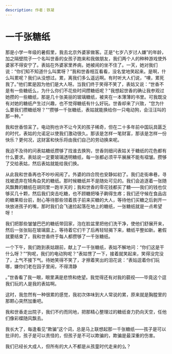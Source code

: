 ```yaml
---
description: 作者：铁凝
---
```


# 一千张糖纸

&#x20;       那是小学一年级的暑假里，我去北京外婆家做客。正是“七岁八岁讨人嫌”的年龄，加之隔壁院子一个名叫世香的女孩子跑来和我做朋友，我们两个人的种种游戏使外婆家不得安宁了。表姑在外婆家里养病，她被闹的坐不住了。一天，她对我们说：“你们知不知道什么叫累呀？”我和世香相互看看，没名堂地笑起来。是啊，什么叫累呢？我们从没想过。累，离我们多么遥远啊。有时听大人们说，“噢，累死我了。”他们累是因为他们是大人呀。当我们终于笑得不笑了，表姑又说：“世香不是有一些糖纸么，为什么你们不花些时间攒糖纸呢？"我想起世香的确让我参观过她攒的一些糖纸，那是几十张美丽的玻璃糖纸，被夹在一本薄薄的书里。可我既没有对她的糖纸产生过兴趣，也不觉得糖纸有什么好玩。世香却来了兴致，“您为什么要我们攒糖纸呀？”“攒够一千张糖纸，表姑就能换给你一只电动狗，会汪汪叫的那一种。”

&#x20;       我和世香惊呆了。电动狗也许不让今天的孩子稀奇，但在二十多年前中国玩具匮乏的时代，表姑的允诺足以使我们激动很久。那该是怎样一笔财富，那该是怎样一份快乐？更何况，这财富和快乐将由我们自己的劳动换来呢。

&#x20;       我迫不及待的问表姑糖纸攒够了找谁去换狗，世香则细问表姑关于糖纸的花色都有什么要求。表姑说一定要玻璃透明糖纸，每一张都必须平平展展不能有褶皱。攒够了交给表姑，然后表姑就能给我们换。

&#x20;       从此我和世香再也不吵吵闹闹了。外婆的四合院也安静如初了。我们走街串巷，寻找被遗弃在犄角旮旯的糖纸。那时候糖纸并不是随处可见的。我们会追逐着一张随风飘舞的糖纸在胡同里一跑半天的；我和世香的零花钱都买了糖——我们的钱也仅够买几十颗，然后我们突击吃糖，也不顾糖把嗓子齁得生疼；我们还守候在食品店的糖果柜台前，耐心等待那些领着孩子前来买糖的大人，等待他们买糖之后剥开一块放进孩子的嘴，那时我们会飞速捡起落在地上的糖纸，一张糖纸就是一点希望呀！

&#x20;       我们把那些皱皱巴巴的糖纸带回家，泡在脸盆里把他们洗干净，使他们舒展开来，然后一张张贴在玻璃窗上，等待着它们干了后再轻轻揭下来，糖纸平整如新。暑假就要结束了，我和世香终于每人都攒够了一千张糖纸。

&#x20;       一个下午，我们跑到表姑跟前，献上了一千张糖纸，表姑不解地问：“你们这是干什么呀？”“狗呢，我们的电动狗呢？”表姑愣了一下，接着就笑起来，笑得没完没了，上气不接下气。待她笑得不笑了，才擦着笑出的泪花说：“表姑逗着你们玩哪，嫌你们老在园子里闹，不得清静

。”世香看了我一眼，眼里满是悲愤和绝望。我觉得还有对我的藐视——毕竟这个逗我们玩的人是我的表姑啊。

&#x20;       这时，我忽然有一种很累的感觉，我初次体味到大人常说的累，原来就是胸膛里的那颗心突然加重吧。

&#x20;       我和世香走出院子，我们不约而同地，把那精心整理过的糖纸奋力扔向天空，任他们像彩蝶随风飘去。

&#x20;       我长大了，每逢看见“欺骗”这个词，总是马上联想起那一千张糖纸——孩子是可以批评的，孩子是可以责怪的，但孩子是不可以欺骗的，欺骗是最深重的伤害。

&#x20;       我们已经长大成人，但所有的大人不都是从孩童时代走来的么？
